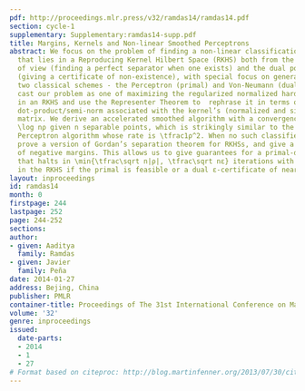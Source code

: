 ```yaml
---
pdf: http://proceedings.mlr.press/v32/ramdas14/ramdas14.pdf
section: cycle-1
supplementary: Supplementary:ramdas14-supp.pdf
title: Margins, Kernels and Non-linear Smoothed Perceptrons
abstract: We focus on the problem of finding a non-linear classification function
  that lies in a Reproducing Kernel Hilbert Space (RKHS) both from the primal point
  of view (finding a perfect separator when one exists) and the dual point of view
  (giving a certificate of non-existence), with special focus on generalizations of
  two classical schemes - the Perceptron (primal) and Von-Neumann (dual) algorithms.   We
  cast our problem as one of maximizing the regularized normalized hard-margin (ρ)
  in an RKHS and use the Representer Theorem to  rephrase it in terms of a Mahalanobis
  dot-product/semi-norm associated with the kernel’s (normalized and signed) Gram
  matrix. We derive an accelerated smoothed algorithm with a convergence rate of \tfrac\sqrt
  \log nρ given n separable points, which is strikingly similar to the classical kernelized
  Perceptron algorithm whose rate is \tfrac1ρ^2. When no such classifier exists, we
  prove a version of Gordan’s separation theorem for RKHSs, and give a reinterpretation
  of negative margins. This allows us to give guarantees for a primal-dual algorithm
  that halts in \min{\tfrac\sqrt n|ρ|, \tfrac\sqrt nε} iterations with a perfect separator
  in the RKHS if the primal is feasible or a dual ε-certificate of near-infeasibility.
layout: inproceedings
id: ramdas14
month: 0
firstpage: 244
lastpage: 252
page: 244-252
sections: 
author:
- given: Aaditya
  family: Ramdas
- given: Javier
  family: Peña
date: 2014-01-27
address: Bejing, China
publisher: PMLR
container-title: Proceedings of The 31st International Conference on Machine Learning
volume: '32'
genre: inproceedings
issued:
  date-parts:
  - 2014
  - 1
  - 27
# Format based on citeproc: http://blog.martinfenner.org/2013/07/30/citeproc-yaml-for-bibliographies/
---
```

